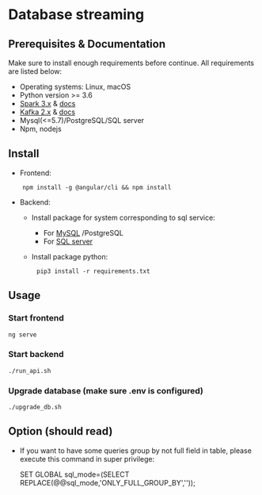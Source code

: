 # Database streaming


## Prerequisites & Documentation

Make sure to install enough requirements before continue. All requirements are listed below:

* Operating systems: Linux, macOS
* Python version >= 3.6
* [Spark 3.x](https://spark.apache.org/downloads.html) & [docs](https://spark.apache.org/docs/latest/)
* [Kafka 2.x](https://kafka.apache.org/quickstart) & [docs](https://kafka.apache.org/documentation/)
* Mysql(<=5.7)/PostgreSQL/SQL server
* Npm, nodejs

## Install

- Frontend:

```
    npm install -g @angular/cli && npm install
```

- Backend:

    * Install package for system corresponding to sql service:
      * For [MySQL](https://pypi.org/project/mysqlclient/) /PostgreSQL
      * For [SQL server](https://github.com/mkleehammer/pyodbc/wiki/Install)

    * Install package python:
        
```
        pip3 install -r requirements.txt
```

## Usage
### Start frontend

    ng serve

### Start backend

    ./run_api.sh

### Upgrade database (make sure .env is configured)

    ./upgrade_db.sh


## Option (should read)

- If you want to have some queries group by not full field in table, please execute this command in super privilege:


    SET GLOBAL sql_mode=(SELECT REPLACE(@@sql_mode,'ONLY_FULL_GROUP_BY',''));

